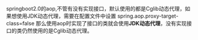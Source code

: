 springboot2.0的aop,不管有没有实现接口，默认使用的都是Cglib动态代理，如果想使用JDK动态代理，需要在配置文件中设置
spring.aop.proxy-target-class=false
那么使用aop时实现了接口的类就会使用****JDK动态代理****，没有实现接口的类仍然使用的是Cglib动态代理。
